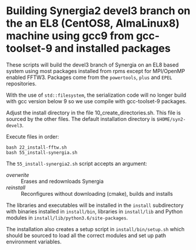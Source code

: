 # Building Synergia2 devel3 branch on the an EL8 (CentOS8, AlmaLinux8) machine using gcc9 from gcc-toolset-9 and installed packages

These scripts will build the devel3 branch of Synergia on
an EL8 based system using most packages installed from rpms except for
 MPI/OpenMP enabled FFTW3.
Packages come from the `powertools`,  `plus` and `EPEL` repositories.

With the use of `std::filesystem`, the serialization code will no longer
build with gcc version below 9 so we use compile with gcc-toolset-9 packages.

Adjust the install directory in the file 10_create_directories.sh.
This file is sourced by the other files.  The default installation directory
is `$HOME/syn2-devel3`.

Execute files in order:

```
bash 22_install-fftw.sh
bash 55_install-synergia.sh
```

The `55_install-synergia2.sh` script accepts an argument:
<dl>
    <dt> <em>overwrite</em> </dt>
    <dd> Erases and redownloads Synergia </dd>
    <dt> <em>reinstall</em> </dt>
    <dd> Reconfigures without downloading (cmake), builds and installs </dd>
</dl>

The libraries and executables will be installed in the `install` subdirectory with binaries installed in `install/bin`, libraries in `install/lib` and Python modules in `install/lib/python3.6/site-packages`.

The installation also creates a setup script in `install/bin/setup.sh` which should be sourced to load all the correct modules and set up path environment variables.

